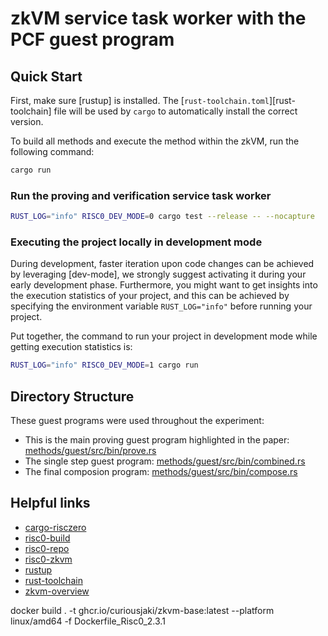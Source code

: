# zkVM service task worker with the PCF guest program

## Quick Start

First, make sure [rustup] is installed. The
[`rust-toolchain.toml`][rust-toolchain] file will be used by `cargo` to
automatically install the correct version.

To build all methods and execute the method within the zkVM, run the following
command:

```bash
cargo run
```

### Run the proving and verification service task worker
```bash
RUST_LOG="info" RISC0_DEV_MODE=0 cargo test --release -- --nocapture
```

### Executing the project locally in development mode

During development, faster iteration upon code changes can be achieved by leveraging [dev-mode], we strongly suggest activating it during your early development phase. Furthermore, you might want to get insights into the execution statistics of your project, and this can be achieved by specifying the environment variable `RUST_LOG="info"` before running your project.

Put together, the command to run your project in development mode while getting execution statistics is:

```bash
RUST_LOG="info" RISC0_DEV_MODE=1 cargo run
```

## Directory Structure

These guest programs were used throughout the experiment:


- This is the main proving guest program highlighted in the paper: [methods/guest/src/bin/prove.rs](methods/guest/src/bin/prove.rs)
- The single step guest program: [methods/guest/src/bin/combined.rs](methods/guest/src/bin/combined.rs)
- The final composion program: [methods/guest/src/bin/compose.rs](methods/guest/src/bin/compose.rs)


## Helpful links

- [cargo-risczero](https://docs.rs/cargo-risczero)
- [risc0-build](https://docs.rs/risc0-build)
- [risc0-repo](https://www.github.com/risc0/risc0)
- [risc0-zkvm](https://docs.rs/risc0-zkvm)
- [rustup](https://rustup.rs)
- [rust-toolchain](rust-toolchain.toml)
- [zkvm-overview](https://dev.risczero.com/zkvm)


docker build . -t ghcr.io/curiousjaki/zkvm-base:latest --platform linux/amd64 -f Dockerfile_Risc0_2.3.1